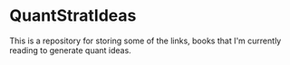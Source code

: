 # QuantStratIdeas
This is a repository for storing some of the links, books that I'm currently reading to generate quant ideas.
